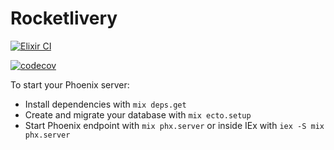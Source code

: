 # Rocketlivery

[![Elixir CI](https://github.com/franciscpd/rocketdelivery/actions/workflows/elixir.yml/badge.svg)](https://github.com/franciscpd/rocketdelivery/actions/workflows/elixir.yml)

[![codecov](https://codecov.io/gh/franciscpd/rocketdelivery/branch/main/graph/badge.svg?token=1TS927HWF4)](https://codecov.io/gh/franciscpd/rocketdelivery)

To start your Phoenix server:

  * Install dependencies with `mix deps.get`
  * Create and migrate your database with `mix ecto.setup`
  * Start Phoenix endpoint with `mix phx.server` or inside IEx with `iex -S mix phx.server`
